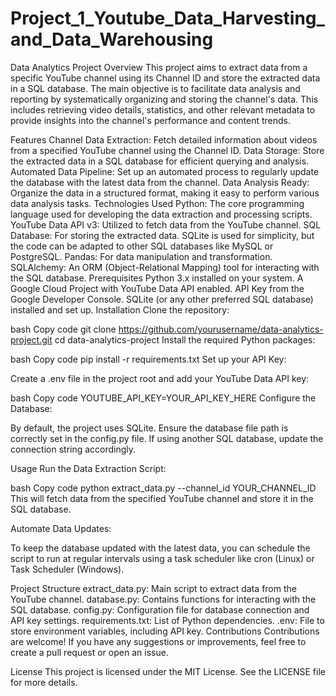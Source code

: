 # Project_1_Youtube_Data_Harvesting_and_Data_Warehousing
Data Analytics Project
Overview
This project aims to extract data from a specific YouTube channel using its Channel ID and store the extracted data in a SQL database. The main objective is to facilitate data analysis and reporting by systematically organizing and storing the channel's data. This includes retrieving video details, statistics, and other relevant metadata to provide insights into the channel's performance and content trends.

Features
Channel Data Extraction: Fetch detailed information about videos from a specified YouTube channel using the Channel ID.
Data Storage: Store the extracted data in a SQL database for efficient querying and analysis.
Automated Data Pipeline: Set up an automated process to regularly update the database with the latest data from the channel.
Data Analysis Ready: Organize the data in a structured format, making it easy to perform various data analysis tasks.
Technologies Used
Python: The core programming language used for developing the data extraction and processing scripts.
YouTube Data API v3: Utilized to fetch data from the YouTube channel.
SQL Database: For storing the extracted data. SQLite is used for simplicity, but the code can be adapted to other SQL databases like MySQL or PostgreSQL.
Pandas: For data manipulation and transformation.
SQLAlchemy: An ORM (Object-Relational Mapping) tool for interacting with the SQL database.
Prerequisites
Python 3.x installed on your system.
A Google Cloud Project with YouTube Data API enabled.
API Key from the Google Developer Console.
SQLite (or any other preferred SQL database) installed and set up.
Installation
Clone the repository:

bash
Copy code
git clone https://github.com/yourusername/data-analytics-project.git
cd data-analytics-project
Install the required Python packages:

bash
Copy code
pip install -r requirements.txt
Set up your API Key:

Create a .env file in the project root and add your YouTube Data API key:

bash
Copy code
YOUTUBE_API_KEY=YOUR_API_KEY_HERE
Configure the Database:

By default, the project uses SQLite. Ensure the database file path is correctly set in the config.py file. If using another SQL database, update the connection string accordingly.

Usage
Run the Data Extraction Script:

bash
Copy code
python extract_data.py --channel_id YOUR_CHANNEL_ID
This will fetch data from the specified YouTube channel and store it in the SQL database.

Automate Data Updates:

To keep the database updated with the latest data, you can schedule the script to run at regular intervals using a task scheduler like cron (Linux) or Task Scheduler (Windows).

Project Structure
extract_data.py: Main script to extract data from the YouTube channel.
database.py: Contains functions for interacting with the SQL database.
config.py: Configuration file for database connection and API key settings.
requirements.txt: List of Python dependencies.
.env: File to store environment variables, including API key.
Contributions
Contributions are welcome! If you have any suggestions or improvements, feel free to create a pull request or open an issue.

License
This project is licensed under the MIT License. See the LICENSE file for more details.

